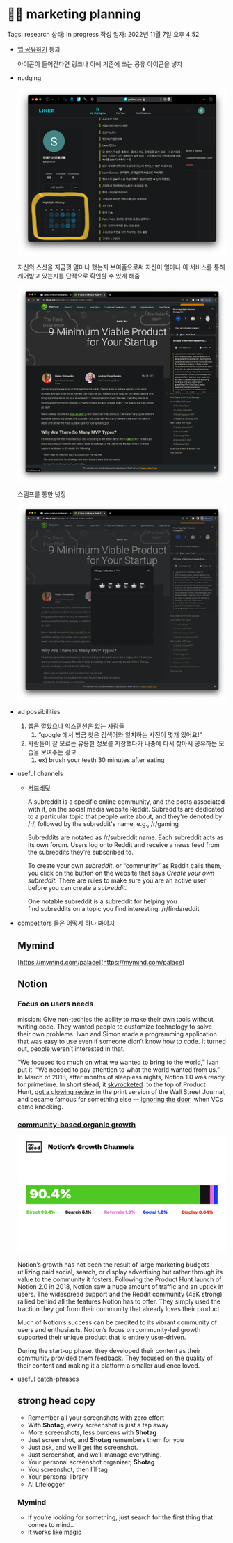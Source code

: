 # 👨‍💻 marketing planning

Tags: research
상태: In progress
작성 일자: 2022년 11월 7일 오후 4:52

- [앱 공유하기](https://www.notion.so/aa4f7774bf9a4df386e24b3ceda172aa) 통과
    
    아이콘이 들어간다면 링크나 아예 기존에 쓰는 공유 아이콘을 넣자
    

- nudging
    
    ![자신의 스샷을 지금껏 얼마나 했는지 보여줌으로써 자신이 얼마나 이 서비스를 통해 캐어받고 있는지를 단적으로 확인할 수 있게 해줌](%F0%9F%91%A8%E2%80%8D%F0%9F%92%BB%20marketing%20planning%2076e07f0fb3744485a27a4656524a0cd6/Untitled.png)
    
    자신의 스샷을 지금껏 얼마나 했는지 보여줌으로써 자신이 얼마나 이 서비스를 통해 캐어받고 있는지를 단적으로 확인할 수 있게 해줌
    
    ![스탬프를 통한 넛징](%F0%9F%91%A8%E2%80%8D%F0%9F%92%BB%20marketing%20planning%2076e07f0fb3744485a27a4656524a0cd6/Screenshot_2022-12-09_at_12.59.32.png)
    
    스탬프를 통한 넛징
    
    ![Screenshot 2022-12-09 at 13.02.33.png](%F0%9F%91%A8%E2%80%8D%F0%9F%92%BB%20marketing%20planning%2076e07f0fb3744485a27a4656524a0cd6/Screenshot_2022-12-09_at_13.02.33.png)
    

- ad possibilities
    1. 앱은 깔았으나 익스텐션은 없는 사람들
        1. “google 에서 방금 찾은 검색어와 일치하는 사진이 몇개 있어요!”
    2. 사람들이 잘 모르는 유용한 정보를 저장했다가 나중에 다시 찾아서 공유하는 모습을 보여주는 광고
        1. ex) brush your teeth 30 minutes after eating

- useful channels
    - [서브레딧](https://www.reddit.com/subreddits/)
        
        A subreddit is a specific online community, and the posts associated with it, on the social media website Reddit. Subreddits are dedicated to a particular topic that people write about, and they're denoted by /r/, followed by the subreddit's name, e.g., /r/gaming
        
        Subreddits are notated as /r/subreddit name. Each subreddit acts as its own forum. Users log onto Reddit and receive a news feed from the subreddits they’re subscribed to. 
        
        To create your own *subreddit*, or “community” as Reddit calls them, you click on the button on the website that says *Create your own subreddit.* There are rules to make sure you are an active user before you can create a *subreddit.* 
        
        One notable subreddit is a subreddit for helping you find subreddits on a topic you find interesting: /r/findareddit
        

- competitors 들은 어떻게 하나 봐야지
    
    ## Mymind
    
    [https://mymind.com/palace](https://mymind.com/palace)
    
    ## Notion
    
    ### Focus on users needs
    
    mission: Give non-techies the ability to make their own tools without writing code. They wanted people to customize technology to solve their own problems. Ivan and Simon made a programming application that was easy to use even if someone didn’t know how to code. It turned out, people weren’t interested in that.
    
    “We focused too much on what we wanted to bring to the world,” Ivan put it. “We needed to pay attention to what the world wanted from us.” In March of 2018, after months of sleepless nights, Notion 1.0 was ready for primetime. In short stead, it [skyrocketed](https://www.producthunt.com/posts/notion-1-0-web-mac-app)
     to the top of Product Hunt, [got a glowing review](https://www.wsj.com/articles/the-only-app-you-need-for-work-life-productivity-1521640800) in the print version of the Wall Street Journal, and became famous for something else — [ignoring the door](https://www.businessinsider.com/notion-has-vc-knocking-on-its-doors-to-invest-2019-2)  when VCs came knocking.
    
    ### [community-based organic growth](https://nogood.io/2022/01/21/notion-growth-strategy/)
    
    ![Untitled](%F0%9F%91%A8%E2%80%8D%F0%9F%92%BB%20marketing%20planning%2076e07f0fb3744485a27a4656524a0cd6/Untitled.jpeg)
    
    Notion’s growth has not been the result of large marketing budgets utilizing paid social, search, or display advertising but rather through its value to the community it fosters. Following the Product Hunt launch of Notion 2.0 in 2018, Notion saw a huge amount of traffic and an uptick in users. The widespread support and the Reddit community (45K strong) rallied behind all the features Notion has to offer. They simply used the traction they got from their community that already loves their product.
    
    Much of Notion’s success can be credited to its vibrant community of users and enthusiasts. Notion’s focus on community-led growth supported their unique product that is entirely user-driven. 
    
    During the start-up phase. they developed their content as their community provided them feedback. They focused on the quality of their content and making it a platform a smaller audience loved. 
    
- useful catch-phrases
    
    ## strong head copy
    
    - Remember all your screenshots with zero effort
    - With **Shotag**, every screenshot is just a tap away
    - More screenshots, less burdens with **Shotag**
    - Just screenshot, and **Shotag** remembers them for you
    - Just ask, and we’ll get the screenshot.
    - Just screenshot, and we’ll manage everything.
    - Your personal screenshot organizer, **Shotag**
    - You screenshot, then I’ll tag
    - Your personal library
    - AI Lifelogger
    
    ### Mymind
    
    - If you’re looking for something, just search for the first thing that comes to mind..
    - It works like magic